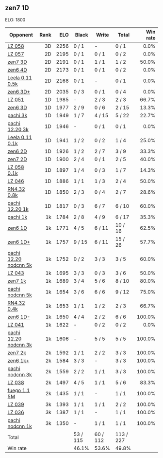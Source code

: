 ## zen7 1D ##

ELO: 1800

Opponent | Rank | ELO | Black | Write | Total | Win rate
---------|-----:|----:|-------|-------|-------|-------:
[LZ 058](LZ%20058.md) | 3D | 2256 | 0 / 1 | - | 0 / 1 | 0.0%
[LZ 057](LZ%20057.md) | 2D | 2195 | 0 / 1 | 0 / 1 | 0 / 2 | 0.0%
[zen7 3D](zen7%203D.md) | 2D | 2191 | 0 / 1 | 1 / 1 | 1 / 2 | 50.0%
[zen6 4D](zen6%204D.md) | 2D | 2173 | 0 / 1 | 0 / 1 | 0 / 2 | 0.0%
[Leela 0.11 0.5k](Leela%200.11%200.5k.md) | 2D | 2168 | 0 / 1 | - | 0 / 1 | 0.0%
[zen6 3D+](zen6%203D+.md) | 2D | 2035 | 0 / 3 | 0 / 1 | 0 / 4 | 0.0%
[LZ 051](LZ%20051.md) | 1D | 1985 | - | 2 / 3 | 2 / 3 | 66.7%
[zen6 3D](zen6%203D.md) | 1D | 1977 | 2 / 9 | 0 / 6 | 2 / 15 | 13.3%
[pachi 3k](pachi%203k.md) | 1D | 1949 | 1 / 7 | 4 / 15 | 5 / 22 | 22.7%
[pachi 12.20 3k](pachi%2012.20%203k.md) | 1D | 1946 | - | 0 / 1 | 0 / 1 | 0.0%
[Leela 0.11 0.1k](Leela%200.11%200.1k.md) | 1D | 1941 | 1 / 2 | 0 / 2 | 1 / 4 | 25.0%
[zen6 2D](zen6%202D.md) | 1D | 1926 | 1 / 2 | 2 / 7 | 3 / 9 | 33.3%
[zen7 2D](zen7%202D.md) | 1D | 1900 | 2 / 4 | 0 / 1 | 2 / 5 | 40.0%
[LZ 058 0.1k](LZ%20058%200.1k.md) | 1D | 1897 | 1 / 4 | 0 / 3 | 1 / 7 | 14.3%
[LZ 046](LZ%20046.md) | 1D | 1886 | 1 / 1 | 1 / 3 | 2 / 4 | 50.0%
[RN4.32 0.8k](RN4.32%200.8k.md) | 1D | 1850 | 2 / 3 | 0 / 4 | 2 / 7 | 28.6%
[pachi 12.20 1k](pachi%2012.20%201k.md) | 1D | 1817 | 0 / 3 | 6 / 7 | 6 / 10 | 60.0%
[pachi 1k](pachi%201k.md) | 1k | 1784 | 2 / 8 | 4 / 9 | 6 / 17 | 35.3%
[zen6 1D](zen6%201D.md) | 1k | 1771 | 4 / 5 | 6 / 11 | 10 / 16 | 62.5%
[zen6 1D+](zen6%201D+.md) | 1k | 1757 | 9 / 15 | 6 / 11 | 15 / 26 | 57.7%
[pachi 12.20 nodcnn 5k](pachi%2012.20%20nodcnn%205k.md) | 1k | 1752 | 0 / 2 | 3 / 3 | 3 / 5 | 60.0%
[LZ 043](LZ%20043.md) | 1k | 1695 | 3 / 3 | 0 / 3 | 3 / 6 | 50.0%
[zen7 1k](zen7%201k.md) | 1k | 1689 | 3 / 4 | 5 / 6 | 8 / 10 | 80.0%
[pachi nodcnn 5k](pachi%20nodcnn%205k.md) | 1k | 1654 | 3 / 6 | 6 / 6 | 9 / 12 | 75.0%
[RN4.32 0.4k](RN4.32%200.4k.md) | 1k | 1653 | 1 / 1 | 1 / 2 | 2 / 3 | 66.7%
[zen6 1D-](zen6%201D-.md) | 1k | 1650 | 4 / 4 | 2 / 2 | 6 / 6 | 100.0%
[LZ 041](LZ%20041.md) | 1k | 1622 | - | 0 / 2 | 0 / 2 | 0.0%
[pachi 12.20 nodcnn 3k](pachi%2012.20%20nodcnn%203k.md) | 1k | 1606 | - | 5 / 5 | 5 / 5 | 100.0%
[zen7 2k](zen7%202k.md) | 2k | 1592 | 1 / 1 | 2 / 2 | 3 / 3 | 100.0%
[zen6 1k+](zen6%201k+.md) | 2k | 1584 | 3 / 3 | - | 3 / 3 | 100.0%
[pachi nodcnn 3k](pachi%20nodcnn%203k.md) | 2k | 1559 | 2 / 2 | 1 / 1 | 3 / 3 | 100.0%
[LZ 038](LZ%20038.md) | 2k | 1497 | 4 / 5 | 1 / 1 | 5 / 6 | 83.3%
[fuego 1.1 5M](fuego%201.1%205M.md) | 2k | 1435 | 1 / 1 | - | 1 / 1 | 100.0%
[LZ 039](LZ%20039.md) | 3k | 1393 | 1 / 1 | 1 / 1 | 2 / 2 | 100.0%
[LZ 036](LZ%20036.md) | 3k | 1387 | 1 / 1 | - | 1 / 1 | 100.0%
[pachi nodcnn 1k](pachi%20nodcnn%201k.md) | 3k | 1350 | - | 1 / 1 | 1 / 1 | 100.0%
Total | | | 53 / 115 | 60 / 112 | 113 / 227 | 
Win rate| | | 46.1% | 53.6% | 49.8% | 

